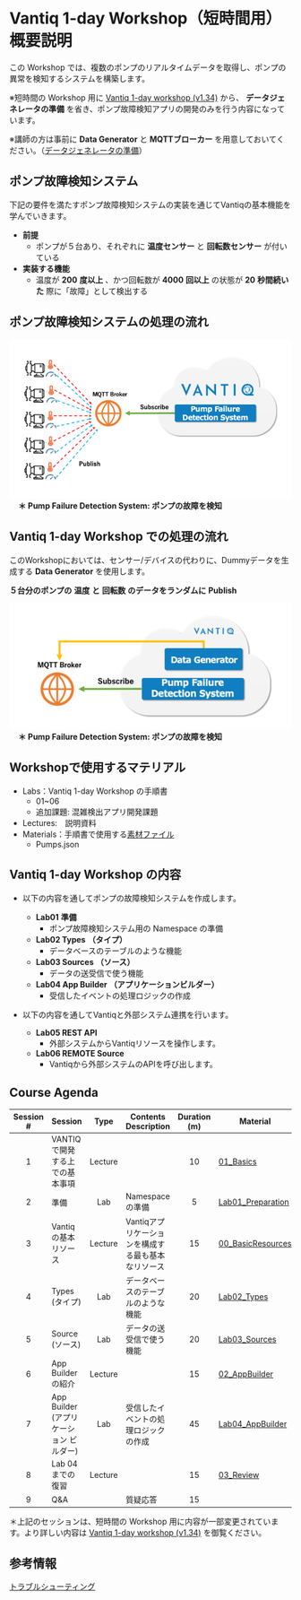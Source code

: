 # Vantiq 1-day Workshop（短時間用） 概要説明

この Workshop では、複数のポンプのリアルタイムデータを取得し、ポンプの異常を検知するシステムを構築します。  

※短時間の Workshop 用に [Vantiq 1-day workshop (v1.34)](./../../../1-day-workshop/docs/jp/readme.md) から、 **データジェネレータの準備** を省き、ポンプ故障検知アプリの開発のみを行う内容になっています。  

※講師の方は事前に **Data Generator** と **MQTTブローカー** を用意しておいてください。（[データジェネレータの準備](0-03_DataGenerator.md)）


## ポンプ故障検知システム

下記の要件を満たすポンプ故障検知システムの実装を通じてVantiqの基本機能を学んでいきます。
* __前提__
  * ポンプが５台あり、それぞれに __温度センサー__ と  __回転数センサー__ が付いている
* __実装する機能__
  * 温度が __200__  __度以上__ 、かつ回転数が __4000__  __回以上__ の状態が __20__  __秒間続いた__ 際に「故障」として検出する




## ポンプ故障検知システムの処理の流れ

![ポンプ故障検知システムの処理の流れ](../../imgs/readme/slide3.png)   
&nbsp;&nbsp;&nbsp; **＊ Pump Failure Detection System: ポンプの故障を検知**

## Vantiq 1-day Workshop での処理の流れ
このWorkshopにおいては、センサー/デバイスの代わりに、Dummyデータを生成する **Data Generator** を使用します。  

__５台分のポンプの__  __温度__   __と__   __回転数__  __のデータをランダムに__  __Publish__

![Vantiq 1-day Workshop での処理の流れ](../../imgs/readme/slide4.png)  
&nbsp;&nbsp;&nbsp; **＊ Pump Failure Detection System: ポンプの故障を検知**


## Workshopで使用するマテリアル

* Labs：Vantiq 1-day Workshop の手順書
  * 01~06
  * 追加課題: 混雑検出アプリ開発課題
* Lectures:　説明資料
* Materials：手順書で使用する[素材ファイル](../../conf)
  * Pumps\.json


## Vantiq 1-day Workshop の内容

* 以下の内容を通してポンプの故障検知システムを作成します。
  * __Lab01__  __準備__
    * ポンプ故障検知システム用の Namespace の準備
  * __Lab02 Types__  __（タイプ）__
    * データベースのテーブルのような機能
  * __Lab03 Sources__  __（ソース）__
    * データの送受信で使う機能
  * __Lab04 App Builder__  __（アプリケーションビルダー）__
    * 受信したイベントの処理ロジックの作成

* 以下の内容を通してVantiqと外部システム連携を行います。
  * __Lab05 REST API__
    * 外部システムからVantiqリソースを操作します。
  * __Lab06 REMOTE Source__
    * Vantiqから外部システムのAPIを呼び出します。



## Course Agenda

| Session # | Session                                 |  Type   | Contents Description                               | Duration (m) | Material                                                                                                                    |
|:---------:| --------------------------------------- |:-------:| -------------------------------------------------- |:------------:| --------------------------------------------------------------------------------------------------------------------------- |
|     1     | VANTIQ で開発する上での基本事項         | Lecture |                                                    |      10      | [01_Basics](1-01_Basics.md)                                                                                                 |
|     2     | 準備                                   |   Lab   | Namespace の準備                                 |      5      | [Lab01_Preparation](2-Lab01_Preparation.md)                                                                                 |
|     3     | Vantiq の基本リソース                   | Lecture | Vantiqアプリケーションを構成する最も基本なリソース |      15      | [00_BasicResources](0-10_BasicResources.md)                                                                                 |
|     4     | Types (タイプ)                          |   Lab   | データベースのテーブルのような機能                 |      20      | [Lab02_Types](3-Lab02_Types.md)                                                                                             |
|     5     | Source (ソース)                         |   Lab   | データの送受信で使う機能                           |      20      | [Lab03_Sources](4-Lab03_Sources.md)                                                                                         |
|     6     | App Builder の紹介                      | Lecture |                                                    |      15      | [02_AppBuilder](5-02_AppBuilder.md)                                                                                         |
|     7     | App Builder (アプリケーション ビルダー) |   Lab   | 受信したイベントの処理ロジックの作成               |      45      | [Lab04_AppBuilder](6-Lab04_AppBuilder.md)                                                                                   |
|     8     | Lab 04 までの復習                       | Lecture |                                                    |      15      | [03_Review](7-03_Review.md)                                                                                                 |
|     9     | Q&A                                     |         | 質疑応答                                           |      15      |                                                                    |

＊上記のセッションは、短時間の Workshop 用に内容が一部変更されています。より詳しい内容は [Vantiq 1-day workshop (v1.34)](./../../../1-day-workshop/docs/jp/readme.md) を御覧ください。

## 参考情報
[トラブルシューティング](./troubleshootings.md)
